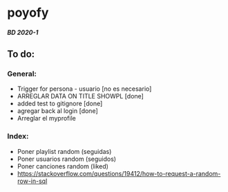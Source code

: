# poyofy
##### BD 2020-1

## To do:
### General:
+ Trigger for persona - usuario [no es necesario]
+ ARREGLAR DATA ON TITLE SHOWPL [done]
+ added test to gitignore [done]
+ agregar back al login [done]
+ Arreglar el myprofile

### Index:
+ Poner playlist random (seguidas)
+ Poner usuarios random (seguidos)
+ Poner canciones random (liked)
+ https://stackoverflow.com/questions/19412/how-to-request-a-random-row-in-sql

